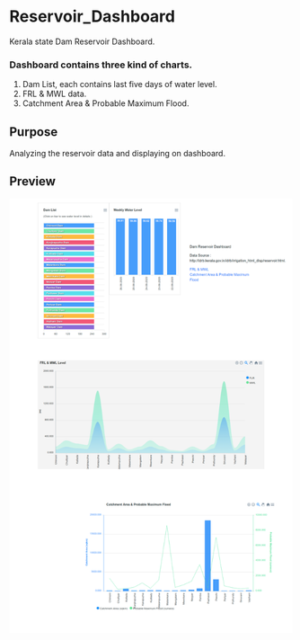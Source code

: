 # Reservoir_Dashboard
Kerala state Dam Reservoir Dashboard.

### Dashboard contains three kind of charts.
1. Dam List, each contains last five days of water level.
2. FRL & MWL data.
3. Catchment Area & Probable Maximum Flood.


## Purpose
Analyzing the reservoir data and displaying on dashboard.


## Preview

<img src="/src/img/dashboard.png" height="30%">
